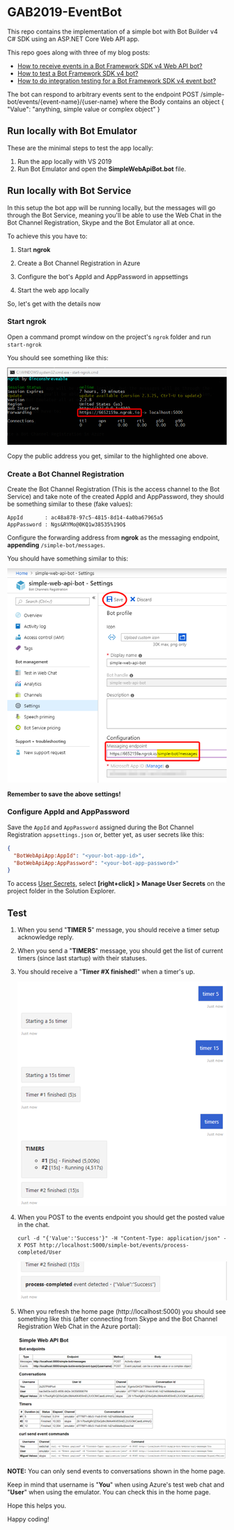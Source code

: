 # GAB2019-EventBot

This repo contains the implementation of a simple bot with Bot Builder v4 C# SDK using an ASP.NET Core Web API app.

This repo goes along with three of my blog posts:

- [How to receive events in a Bot Framework SDK v4 Web API bot?](https://www.coderepo.blog/posts/how-to-receive-events-bot-framework-sdk-v4-web-api-bot/)
- [How to test a Bot Framework SDK v4 bot?](https://www.coderepo.blog/posts/how-to-test-bot-framework-sdk-v4-bot/)
- [How to do integration testing for a Bot Framework SDK v4 event bot?](https://www.coderepo.blog/posts/how-to-do-integration-testing-bot-framework-v4-event-bot/)

The bot can respond to arbitrary events sent to the endpoint POST /simple-bot/events/{event-name}/{user-name} where the Body contains an object { "Value": "anything, simple value or complex object" }

## Run locally with Bot Emulator

These are the minimal steps to test the app locally:

1. Run the app locally with VS 2019
2. Run Bot Emulator and open the **SimpleWebApiBot.bot** file.

## Run locally with Bot Service

In this setup the bot app will be running locally, but the messages will go through the Bot Service, meaning you'll be able to use the Web Chat in the Bot Channel Registration, Skype and the Bot Emulator all at once.

To achieve this you have to:

1. Start **ngrok**

2. Create a Bot Channel Registration in Azure

3. Configure the bot's AppId and AppPassword in appsettings

4. Start the web app locally

So, let's get with the details now

### Start ngrok

Open a command prompt window on the project's `ngrok` folder and run `start-ngrok`

You should see something like this:

![](images/proactive-bot-ngrok-console.png)

Copy the public address you get, similar to the highlighted one above.

### Create a Bot Channel Registration

Create the Bot Channel Registration (This is the access channel to the Bot Service) and take note of the created AppId and AppPassword, they should be something similar to these (fake values):

```
AppId       : ac48a878-97c5-4815-8d14-4a0ba67965a5
AppPassword : Ngs&RYMo@0KQ1w38535%19O$
```

Configure the forwarding address from **ngrok** as the messaging endpoint, **appending** `/simple-bot/messages`.

You should have something similar to this:

![](images/proactive-bot-channel-registration.png)

**Remember to save the above settings!**

### Configure AppId and AppPassword

Save the `AppId` and `AppPassword` assigned during the Bot Channel Registration `appsettings.json` or, better yet, as user secrets like this:

```json
{
  "BotWebApiApp:AppId": "<your-bot-app-id>",
  "BotWebApiApp:AppPassword": "<your-bot-app-password>"
}
```

To access [User Secrets](https://docs.microsoft.com/en-us/aspnet/core/security/app-secrets?view=aspnetcore-2.2&tabs=windows), select **[right+click] > Manage User Secrets** on the project folder in the Solution Explorer.

## Test

1. When you send "**TIMER 5**" message, you should receive a timer setup acknowledge reply.

2. When you send a "**TIMERS**" message, you should get the list of current timers (since last startup) with their statuses.

3. You should receive a "**Timer #X finished!**" when a timer's up.

   ![](images/proactive-bot-timer-interaction.png)

4. When you POST to the events endpoint you should get the posted value in the chat.

   ```console
   curl -d "{'Value':'Success'}" -H "Content-Type: application/json" -X POST http://localhost:5000/simple-bot/events/process-completed/User
   ```

   ![](images/proactive-bot-event-interaction.png)

5. When you refresh the home page (http://localhost:5000) you should see something like this (after connecting from Skype and the Bot Channel Registration Web Chat in the Azure portal):

   ![](images/proactive-bot-home-page.png)

**NOTE:** You can only send events to conversations shown in the home page.

Keep in mind that username is "**You**" when using Azure's test web chat and "**User**" when using the emulator. You can check this in the home page.

Hope this helps you.

Happy coding!
